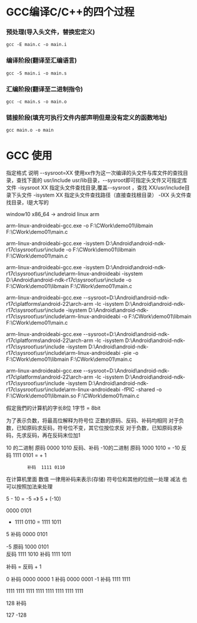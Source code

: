 # GCC编译C/C++的四个过程
### 预处理(导入头文件，替换宏定义)
`gcc -E main.c -o main.i`
### 编译阶段(翻译至汇编语言)
`gcc -S main.i -o main.s`
### 汇编阶段(翻译至二进制指令)
`gcc -c main.s -o main.o`
### 链接阶段(填充可执行文件内部声明但是没有定义的函数地址)
`gcc main.o -o main`


# GCC 使用

指定格式	说明
--sysroot=XX	使用xx作为这一次编译的头文件与库文件的查找目录，查找下面的 usr/include usr/lib目录，--sysroot即可指定头文件又可指定库文件
-isysroot XX	指定头文件查找目录,覆盖--sysroot ，查找 XX/usr/include目录下头文件
-isystem XX	指定头文件查找路径（直接查找根目录）
-IXX	头文件查找目录，I是大写的

window10 x86_64 -> android linux arm 

arm-linux-androideabi-gcc.exe -o F:\CWork\demo01\libmain F:\CWork\demo01\main.c

arm-linux-androideabi-gcc.exe -isystem D:\Android\android-ndk-r17c\sysroot\usr\include -o F:\CWork\demo01\libmain F:\CWork\demo01\main.c

arm-linux-androideabi-gcc.exe -isystem D:\Android\android-ndk-r17c\sysroot\usr\include\arm-linux-androideabi -isystem D:\Android\android-ndk-r17c\sysroot\usr\include -o F:\CWork\demo01\libmain F:\CWork\demo01\main.c

arm-linux-androideabi-gcc.exe --sysroot=D:\Android\android-ndk-r17c\platforms\android-22\arch-arm -lc -isystem D:\Android\android-ndk-r17c\sysroot\usr\include -isystem D:\Android\android-ndk-r17c\sysroot\usr\include\arm-linux-androideabi -o F:\CWork\demo01\libmain F:\CWork\demo01\main.c


arm-linux-androideabi-gcc.exe --sysroot=D:\Android\android-ndk-r17c\platforms\android-22\arch-arm -lc -isystem D:\Android\android-ndk-r17c\sysroot\usr\include -isystem D:\Android\android-ndk-r17c\sysroot\usr\include\arm-linux-androideabi -pie -o F:\CWork\demo01\libmain F:\CWork\demo01\main.c


arm-linux-androideabi-gcc.exe --sysroot=D:\Android\android-ndk-r17c\platforms\android-22\arch-arm -lc -isystem D:\Android\android-ndk-r17c\sysroot\usr\include -isystem D:\Android\android-ndk-r17c\sysroot\usr\include\arm-linux-androideabi -fPIC -shared -o F:\CWork\demo01\libmain.so F:\CWork\demo01\main.c



假定我們的计算机的字长8位 1字节 = 8bit

为了表示负数，将最高位解释为符号位
正数的原码、反码、补码均相同
对于负数，已知原码求反码，符号位不变，其它位按位求反
对于负数，已知原码求补码，先求反码，再在反码末位加1


10 的二进制 原码  0000 1010  反码、补码
-10的二进制 原码  1000 1010  = -10
            反码  1111 0101  = 
			     +        1
			
            补码  1111 0110
			
在计算机里面 数值  一律用补码来表示(存储)
	         符号位和其他的位统一处理   减法 也可以按照加法来处理

5 - 10 = -5 =》 5 + (-10)

  0000 0101
+ 1111 0110
= 1111 1011 

5  补码          0000 0101

-5     	原码	 1000 0101	 
        反码     1111 1010
        补码     1111 1011
		
补码 = 反码 + 1   

0   补码  0000 0000
1   补码  0000 0001 
-1  补码  1111 1111

1111 1111 1111 1111 1111 1111 1111 1111

128 补码

127 
-128  

